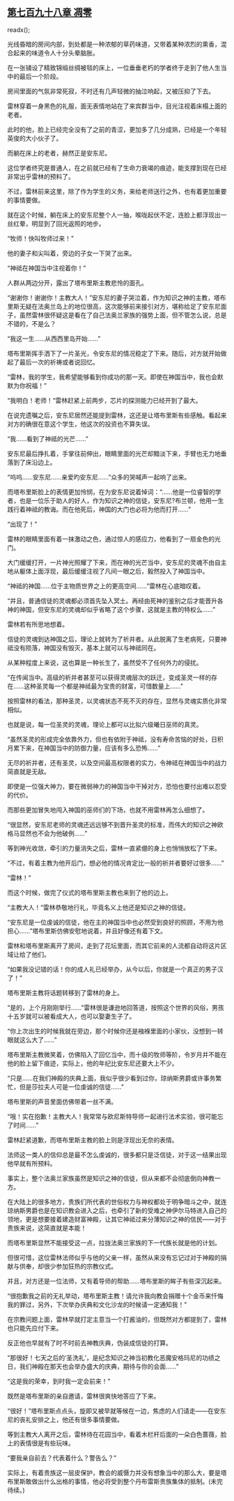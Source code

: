 ## [第七百九十八章 凋零](https://www.xxbiquge.com/11_11222/9009810.html)
readx();

  光线昏暗的房间内部，到处都是一种浓郁的草药味道，又带着某种浓烈的熏香，混合起来的味道令人十分头晕脑胀。

  在一张铺设了精致锦缎丝绸被毯的床上，一位垂垂老朽的学者终于走到了他人生当中的最后一个阶段。

  房间里面的气氛非常死寂，不时还有几声轻微的抽泣响起，又被压抑了下去。

  雷林穿着一身黑色的礼服，面无表情地站在了来宾群当中，目光注视着床榻上面的老者。

  此时的他，脸上已经完全没有了之前的青涩，更加多了几分成熟，已经是一个年轻英俊的大小伙子了。

  而躺在床上的老者，赫然正是安东尼。

  这位学者终究是普通人，在之前就已经有了生命力衰竭的痕迹，能支撑到现在已经非常出乎雷林的预料了。

  不过，雷林前来这里，除了作为学生的义务，来给老师送行之外，也有着更加重要的事情要做。

  就在这个时候，躺在床上的安东尼整个人一抽，喉咙起伏不定，连脸上都浮现出一丝红晕，明显到了回光返照的地步。

  “牧师！快叫牧师过来！”

  他的妻子和尖叫着，旁边的子女一下哭了出来。

  “神祗在神国当中注视着你！”

  人群从两边分开，露出了塔布里斯主教悲怜的面孔。

  “谢谢你！谢谢你！主教大人！”安东尼的妻子哭泣着，作为知识之神的主教，塔布里斯无疑在法奥兰岛上的地位很高，这次能够前来接引对方，堪称给足了安东尼面子，虽然雷林很怀疑这是看在了自己法奥兰家族的强势上面，但不管怎么说，总是不错的，不是么？

  “我这一生……从西西里岛开始……”

  塔布里斯挥手洒下了一片圣光，令安东尼的情况稳定了下来。随后，对方就开始做起了最后一次的祈祷或者说回忆。

  “雷林，我的学生，我希望能够看到你成功的那一天。即使在神国当中，我也会默默为你祝福！”

  “我明白！老师！”雷林赶紧上前两步，芯片的探测能力已经开到了最大。

  在说完遗嘱之后，安东尼居然还能提到雷林，这还是让塔布里斯有些感触。看起来对方的确很在意这个学生，他这次的投资也不算失误。

  “我……看到了神祗的光芒……”

  安东尼最后挣扎着，手掌往前伸出，眼睛里面的光芒却黯淡下来，手臂也无力地垂落到了床沿边上。

  “呜呜……安东尼……亲爱旳安东尼……”众多的哭喊声一起响了出来。

  而塔布里斯脸上的表情更加怜悯，在为安东尼说着悼词：“……他是一位睿智的学者，也是一位乐于助人的好人，作为知识之神的信徒，安东尼?布兰顿，他用一生践行着神祗的教诲。而在他死后，神国的大门也必将为他而打开……”

  “出现了！”

  雷林的眼睛里面有着一抹激动之色，通过惊人的感应力，他看到了一扇金色的光门。

  大门缓缓打开，一片神光照耀了下来，而在神的光芒当中，安东尼的灵魂不由自主地从躯体上面浮现，最后缓缓注视了凡间一眼之后，毅然投入了神国当中。

  “神祗的神国……位于主物质世界之上的更高空间……”雷林在心底暗叹着。

  “并且，普通信徒的灵魂都必须首先坠入冥土。再经由死神的鉴别之后才能晋升各神的神国，但安东尼的灵魂却似乎省略了这个步骤，这就是主教的特权么……”

  雷林若有所思地想着。

  信徒的灵魂到达神国之后，理论上就转为了祈并者。从此脱离了生老病死，只要神祗没有陨落，神国没有毁灭，基本上就可以与神祗同在。

  从某种程度上来说，这也算是一种长生了，虽然受不了任何外力的侵扰。

  “在传闻当中。高级的祈并者甚至可以获得灵魂层次的跃迁，变成圣灵一样的存在……这种圣灵每一个都是神祗最为宝贵的财富，可惜数量上……”

  按照雷林的看法，那种圣灵，以灵魂状态不死不灭的存在，显然与灵魂实质化非常相似。

  也就是说，每一位圣灵的灵魂，理论上都可以比拟六级曦日巫师的真灵。

  “虽然圣灵的形成完全依靠外力，但也有依附于神祗，没有寿命苦恼的好处，日积月累下来，在神国当中的防御力量，应该有多么恐怖……”

  无尽的祈并者，还有圣灵，以及空间最高权限者的实力，令神祗在神国当中的战力简直就是无敌。

  即使是一位强大神力，要在微弱神力的神国当中干掉对方，恐怕也要付出难以忍受的代价。

  而那些更加冒失地闯入神国的巫师们的下场，也就不用雷林再怎么细想了。

  “很显然，安东尼老师的灵魂还远远够不到晋升圣灵的标准，而伟大的知识之神欧格马显然也不会为他破例……”

  等到神光收敛，牵引的力量消失之后，雷林一直紧绷的身上也悄悄放松了下来。

  “不过，有着主教为他开后门，想必他的情况肯定比一般的祈并者要好过很多……”

  “雷林！”

  而这个时候，做完了仪式的塔布里斯主教也来到了他的边上。

  “主教大人！”雷林恭敬地行礼，毕竟名义上他还是知识之神的信徒。

  “安东尼是一位虔诚的信徒，他在主的神国当中也必然受到良好的照顾，不用为他担心……”塔布里斯仿佛安慰地说着，并且好像还有着下文。

  雷林和塔布里斯离开了房间，走到了花坛里面，而其它前来的人流都自动将这片区域让给了他们。

  “如果我没记错的话！你的成人礼已经举办，从今以后，你就是一个真正的男子汉了！”

  塔布里斯主教将话题转移到了雷林的身上。

  “是的，上个月刚刚举行……”雷林很是谦逊地回答道，按照这个世界的风俗，男孩十五岁就可以被看成大人，也可以娶妻生子了。

  “你上次出生的时候我就在旁边，那个时候你还是襁褓里面的小家伙，没想到一转眼就这么大了……”

  塔布里斯主教微笑着，仿佛陷入了回忆当中，而十级的牧师等阶，令岁月并不能在他的脸上留下痕迹，实际上，他的年纪比安东尼还要大上不少。

  “只是……在我们神殿的庆典上面，我似乎很少看到过你，琼纳斯男爵或许事务繁忙，但是莎拉夫人可是一位虔诚的信徒……”

  塔布里斯的声音里面仿佛带着一丝不满。

  “哦！实在抱歉！主教大人！我常常与欧尼斯特导师一起进行法术实验，很可能忘了时间……”

  雷林赶紧道歉，而塔布里斯主教的脸上则是浮现出无奈的表情。

  法师这一类人的信仰总是最不怎么虔诚的，很多都只是泛信徒，对于这一结果出现他早就有所预料。

  事实上，整个法奥兰家族虽然是知识之神的信徒，但从来都不会彻底倒向神教一方。

  在大陆上的很多地方，贵族们所代表的世俗权力与神权都处于明争暗斗之中，就连琼纳斯男爵也是在知识教会进入之后，也牵引了新的受难之神伊尔马特进入自己的领地，更是想要接着建造财富神殿，让其它神祗过来分薄知识之神的信民——对于贵族来说，这简直就是本能！

  而塔布里斯显然不能接受这一点，拉拢法奥兰家族的下一代族长就是他的计划。

  但很可惜，这位雷林法师似乎与他的父亲一样，虽然从来没有忘记过对于神殿的捐献与供奉，却很少参加狂热的宗教仪式。

  并且，对方还是一位法师，又有着导师的帮助……塔布里斯的眸子有些深沉起来。

  “很抱歉我之前的无礼举动，塔布里斯主教！请允许我向教会捐赠十个金币来忏悔我的罪过，另外，下次举办庆典和文化沙龙的时候请一定通知我！”

  在宗教问题上面，雷林早就打定主意当一个打酱油的，但既然对方都提到了，雷林也只能先应付下来。

  反正他也早就有了时不时前去神教庆典，伪装成信徒的打算。

  “那很好！七天之后的‘圣洗礼’，是纪念知识之神当初教化恶魔安格玛尼的功绩之日，我们神殿在那天也会举办盛大的庆典，期待与你的会面……”

  “这是我的荣幸，到时我一定会前来！”

  既然是塔布里斯的亲自邀请，雷林很爽快地答应了下来。

  “很好！”塔布里斯点点头，旋即又被早就等候在一边，焦虑的人们请走——在安东尼的丧礼安排之上，他还有很多事情要做。

  等到主教大人离开之后，雷林待在花园当中，看着木栏杆后面的一朵白色蔷薇，脸上的表情很是有些玩味。

  “要我亲自前去？代表着什么？警告么？”

  实际上，有着贵族这一层皮保护，教会的威慑力并没有想象当中的那么大，要是塔布里斯敢做出什么出格的事情，他必将受到整个丹布雷斯贵族集体的抵制。(未完待续。)
